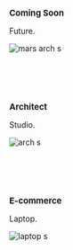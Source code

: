<h2 style="font-size: 15px;">Coming Soon</h2>

Future.

![mars arch s](https://github.com/user-attachments/assets/edef43e6-c089-4f46-90e3-b085bbc6f132)

<br><br><br>

<h2 style="font-size: 15px;">Architect</h2>

Studio.

![arch s](https://github.com/user-attachments/assets/849bcbc4-a9a1-40d2-acc6-56a027d78404)

<br><br><br>

<h2 style="font-size: 15px;">E-commerce</h2> 

Laptop.

![laptop s](https://github.com/user-attachments/assets/83e69664-ea62-4b2b-8be7-63319546a08d)
